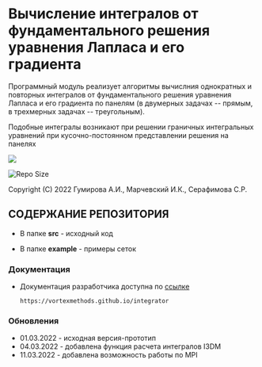 Вычисление интегралов от фундаментального решения уравнения Лапласа и его градиента 
===================================================================================

Программный модуль реализует алгоритмы вычислния однократных и повторных интегралов от фундаментального решения уравнения Лапласа и его градиента по панелям (в двумерных задачах -- прямым, в трехмерных задачах -- треугольным).

Подобные интегралы возникают при решении граничных интегральных уравнений при кусочно-постоянном представлении решения на панелях

<p align="left"><img src="https://www.researchgate.net/profile/Remco-Tuinier/publication/260003113/figure/fig4/AS:289184406360103@1445958344114/Illustration-of-the-surface-mesh-applied-to-the-integral-computation-O-d-is.png"></p>

![Repo Size](https://img.shields.io/github/repo-size/vortexmethods/integrator.svg)

Copyright (C) 2022 Гумирова А.И., Марчевский И.К., Серафимова С.Р.


СОДЕРЖАНИЕ РЕПОЗИТОРИЯ
----------------------

* В папке **src** - исходный код

* В папке **example** - примеры сеток

### Документация
* Документация разработчика доступна по [ссылке](https://vortexmethods.github.io/integrator)

      https://vortexmethods.github.io/integrator

### Обновления
* 01.03.2022 - исходная версия-прототип
* 04.03.2022 - добавлена функция расчета интегралов I3DM
* 11.03.2022 - добавлена возможность работы по MPI
